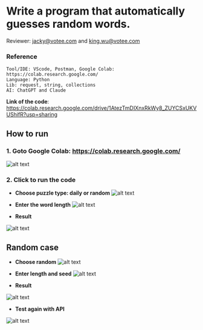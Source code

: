 # Write a program that automatically guesses random words.

Reviewer:  jacky@votee.com and king.wu@votee.com


### Reference 
```
Tool/IDE: VScode, Postman, Google Colab: https://colab.research.google.com/
Language: Python
Lib: request, string, collections
AI: ChatGPT and Claude
```

**Link of the code**: https://colab.research.google.com/drive/1AtezTmDIXnxRkWy8_ZUYCSxUKVUShifR?usp=sharing

## How to run 

### 1. Goto Google Colab: https://colab.research.google.com/

![alt text](image.png)

### 2. Click to run the code

- **Choose puzzle type: daily or random**
![alt text](image-1.png)

- **Enter the word length**
![alt text](image-3.png)

- **Result**

![alt text](image-2.png)

## Random case

- **Choose random**
![alt text](image-4.png)

- **Enter length and seed**
![alt text](image-5.png)

- **Result**

![alt text](image-6.png)

- **Test again with API**

![alt text](image-7.png)
